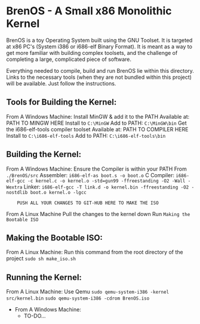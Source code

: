 BrenOS - A Small x86 Monolithic Kernel
======================================
BrenOS is a toy Operating System built using the GNU Toolset. It is targeted at x86 PC's (System i386 or i686-elf Binary Format). It is meant as a way to get more familiar with building complex toolsets, and the challenge of completing a large, complicated piece of software. 

Everything needed to compile, build and run BrenOS lie within this directory. Links to the necessary tools (when they are not bundled within this project) will be available. Just follow the instructions. 

Tools for Building the Kernel:
------------------------------
From A Windows Machine:
	Install MinGW & add it to the PATH
		Available at: PATH TO MINGW HERE
		Install to `C:\MinGW`
		Add to PATH: `C:\MinGW\bin`
	Get the i686-elf-tools compiler toolset
		Available at: PATH TO COMPILER HERE
		Install to `C:\i686-elf-tools`
		Add to PATH: `C:\i686-elf-tools\bin`
			
Building the Kernel:
--------------------
From A Windows Machine:
	Ensure the Compiler is within your PATH
	From `./BrenOS/src`
		Assembler: `i686-elf-as boot.s -o boot.o`
		C Compiler: `i686-elf-gcc -c kernel.c -o kernel.o -std=gun99 -ffreestanding -O2 -Wall -Wextra`
		Linker: `i686-elf-gcc -T link.d -o kernel.bin -ffreestanding -O2 -nostdlib boot.o kernel.o -lgcc`
		
		PUSH ALL YOUR CHANGES TO GIT-HUB HERE TO MAKE THE ISO

From A Linux Machine
	Pull the changes to the kernel down
	Run `Making the Bootable ISO`
	
Making the Bootable ISO:
------------------------
From A Linux Machine:
	Run this command from the root directory of the project
		`sudo sh make_iso.sh`
	
Running the Kernel:
-------------------
From A Linux Machine:
	Use Qemu
		`sudo qemu-system-i386 -kernel src/kernel.bin`
		`sudo qemu-system-i386 -cdrom BrenOS.iso`

- From A Windows Machine:
	- TO-DO...
	
